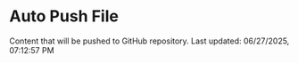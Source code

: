 # Auto Push File

Content that will be pushed to GitHub repository.
Last updated: 06/27/2025, 07:12:57 PM
